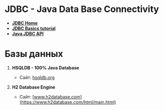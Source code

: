 # JDBC - Java Data Base Connectivity

+ [**JDBC Home**](https://www.oracle.com/technetwork/java/javase/tech/index-jsp-136101.html)
+ [**JDBC Basics tutorial**](https://docs.oracle.com/javase/tutorial/jdbc/basics/index.html)
+ [**Java JDBC API**](https://docs.oracle.com/javase/8/docs/technotes/guides/jdbc/index.html)

# Базы данных

1. **HSQLDB - 100% Java Database**
    + Сайт: [hsqldb.org](http://hsqldb.org/)

2. **H2 Database Engine**
    + Сайт: [www.h2database.com](https://www.h2database.com/html/main.html)

